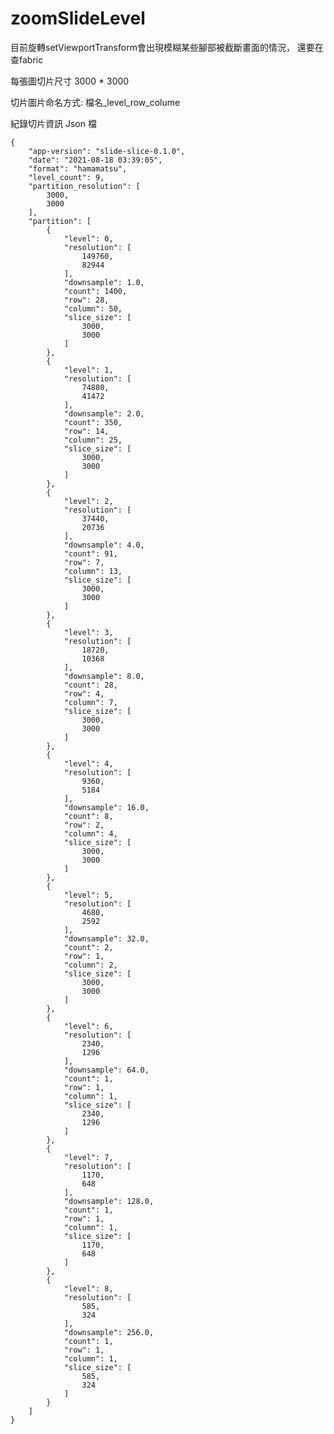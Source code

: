# zoomSlideLevel

目前旋轉setViewportTransform會出現模糊某些腳部被截斷畫面的情況，
還要在查fabric

每張圖切片尺寸 3000 * 3000  

切片圖片命名方式: 檔名_level_row_colume  

紀錄切片資訊 Json 檔  

    {
        "app-version": "slide-slice-0.1.0",
        "date": "2021-08-18 03:39:05",
        "format": "hamamatsu",
        "level_count": 9,
        "partition_resolution": [
            3000,
            3000
        ],
        "partition": [
            {
                "level": 0,
                "resolution": [
                    149760,
                    82944
                ],
                "downsample": 1.0,
                "count": 1400,
                "row": 28,
                "column": 50,
                "slice_size": [
                    3000,
                    3000
                ]
            },
            {
                "level": 1,
                "resolution": [
                    74880,
                    41472
                ],
                "downsample": 2.0,
                "count": 350,
                "row": 14,
                "column": 25,
                "slice_size": [
                    3000,
                    3000
                ]
            },
            {
                "level": 2,
                "resolution": [
                    37440,
                    20736
                ],
                "downsample": 4.0,
                "count": 91,
                "row": 7,
                "column": 13,
                "slice_size": [
                    3000,
                    3000
                ]
            },
            {
                "level": 3,
                "resolution": [
                    18720,
                    10368
                ],
                "downsample": 8.0,
                "count": 28,
                "row": 4,
                "column": 7,
                "slice_size": [
                    3000,
                    3000
                ]
            },
            {
                "level": 4,
                "resolution": [
                    9360,
                    5184
                ],
                "downsample": 16.0,
                "count": 8,
                "row": 2,
                "column": 4,
                "slice_size": [
                    3000,
                    3000
                ]
            },
            {
                "level": 5,
                "resolution": [
                    4680,
                    2592
                ],
                "downsample": 32.0,
                "count": 2,
                "row": 1,
                "column": 2,
                "slice_size": [
                    3000,
                    3000
                ]
            },
            {
                "level": 6,
                "resolution": [
                    2340,
                    1296
                ],
                "downsample": 64.0,
                "count": 1,
                "row": 1,
                "column": 1,
                "slice_size": [
                    2340,
                    1296
                ]
            },
            {
                "level": 7,
                "resolution": [
                    1170,
                    648
                ],
                "downsample": 128.0,
                "count": 1,
                "row": 1,
                "column": 1,
                "slice_size": [
                    1170,
                    648
                ]
            },
            {
                "level": 8,
                "resolution": [
                    585,
                    324
                ],
                "downsample": 256.0,
                "count": 1,
                "row": 1,
                "column": 1,
                "slice_size": [
                    585,
                    324
                ]
            }
        ]
    }
